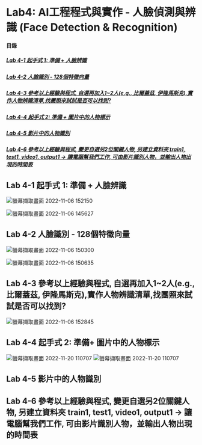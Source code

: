 # Lab4: AI工程程式與實作 - 人臉偵測與辨識 (Face Detection & Recognition)

<a name="000"/>

#### 目錄

##### [Lab 4-1 起手式 1: 準備 + 人臉辨識](#001)
##### [Lab 4-2 人臉識別 - 128個特徵向量](#002)
##### [Lab 4-3 參考以上經驗與程式, 自選再加入1~2人(e.g., 比爾蓋茲, 伊隆馬斯克),實作人物辨識清單,找團照來試試是否可以找到?](#003)
##### [Lab 4-4 起手式 2: 準備 + 圖片中的人物標示](#004)
##### [Lab 4-5 影片中的人物識別](#005)
##### [Lab 4-6 參考以上經驗與程式, 變更自選另2位關鍵人物, 另建立資料夾 train1, test1, video1, output1 → 讓電腦幫我們工作, 可由影片識別人物，並輸出人物出現的時間表](#006)

<a name="001"/>

## Lab 4-1 起手式 1: 準備 + 人臉辨識

![螢幕擷取畫面 2022-11-06 152150](https://user-images.githubusercontent.com/89327102/200159075-66ec2c4e-a73b-4b74-b9a0-f7c7f78144f0.jpg)

![螢幕擷取畫面 2022-11-06 145627](https://user-images.githubusercontent.com/89327102/200158445-a7d033b2-c99e-4787-85c6-778dce69075b.jpg)

<a name="002"/>

## Lab 4-2 人臉識別 - 128個特徵向量

![螢幕擷取畫面 2022-11-06 150300](https://user-images.githubusercontent.com/89327102/200158688-82dd9168-5a08-4e1a-8cac-b2a6c5b32233.jpg)

![螢幕擷取畫面 2022-11-06 150635](https://user-images.githubusercontent.com/89327102/200158692-d593f567-6634-439c-a59d-ccb512355771.jpg)

<a name="003"/>

## Lab 4-3 參考以上經驗與程式, 自選再加入1~2人(e.g., 比爾蓋茲, 伊隆馬斯克),實作人物辨識清單,找團照來試試是否可以找到?

![螢幕擷取畫面 2022-11-06 152845](https://user-images.githubusercontent.com/89327102/200159311-a21c55d1-dd9e-4f2d-a87f-439413d387ef.jpg)

<a name="004"/>

## Lab 4-4 起手式 2: 準備+ 圖片中的人物標示

![螢幕擷取畫面 2022-11-20 110707](https://user-images.githubusercontent.com/89327102/202880990-6c7bf375-8634-4fdf-914a-80a3e1914bbf.jpg)
![螢幕擷取畫面 2022-11-20 110707](https://user-images.githubusercontent.com/89327102/202881000-863f656e-5118-4e92-a77d-367cc413232a.jpg)

<a name="005"/>

## Lab 4-5 影片中的人物識別

<a name="006"/>

## Lab 4-6 參考以上經驗與程式, 變更自選另2位關鍵人物, 另建立資料夾 train1, test1, video1, output1 → 讓電腦幫我們工作, 可由影片識別人物，並輸出人物出現的時間表
